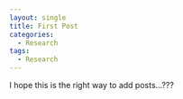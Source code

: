 ```yaml
---
layout: single
title: First Post
categories: 
  - Research
tags:
  - Research
---
```


I hope this is the right way to add posts...???
